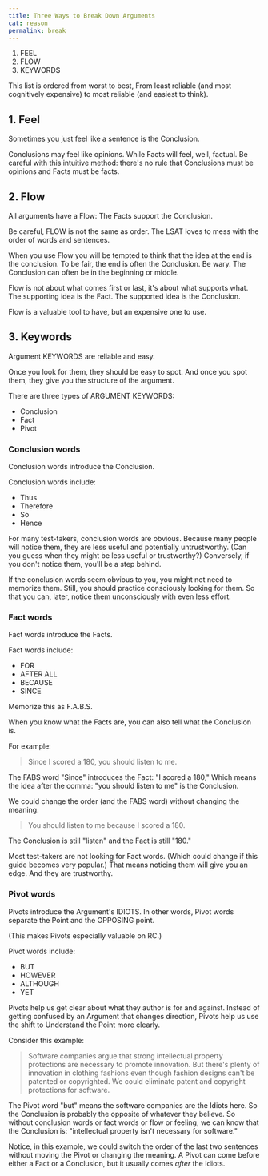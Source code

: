 ```yaml
---
title: Three Ways to Break Down Arguments
cat: reason
permalink: break
---
```

    
1. FEEL
1. FLOW
1. KEYWORDS

This list is ordered from worst to best, From least reliable (and most cognitively expensive) to most reliable (and easiest to think).

## 1. Feel

Sometimes you just feel like a sentence is the Conclusion.

Conclusions may feel like opinions. While Facts will feel, well, factual. Be careful with this intuitive method: there's no rule that Conclusions must be opinions and Facts must be facts.

## 2. Flow

All arguments have a Flow: The Facts support the Conclusion.

Be careful, FLOW is not the same as order. The LSAT loves to mess with the order of words and sentences.

When you use Flow you will be tempted to think that the idea at the end is the conclusion. To be fair, the end is often the Conclusion. Be wary. The Conclusion can often be in the beginning or middle.

Flow is not about what comes first or last, it's about what supports what. The supporting idea is the Fact. The supported idea is the Conclusion.

Flow is a valuable tool to have, but an expensive one to use.

## 3. Keywords

Argument KEYWORDS are reliable and easy.

Once you look for them, they should be easy to spot. And once you spot them, they give you the structure of the argument.

There are three types of ARGUMENT KEYWORDS:

- Conclusion
- Fact
- Pivot

### Conclusion words

Conclusion words introduce the Conclusion.

Conclusion words include:

- Thus
- Therefore
- So
- Hence

For many test-takers, conclusion words are obvious. Because many people will notice them, they are less useful and potentially untrustworthy. (Can you guess when they might be less useful or trustworthy?) Conversely, if you don't notice them, you'll be a step behind.

If the conclusion words seem obvious to you, you might not need to memorize them. Still, you should practice consciously looking for them. So that you can, later, notice them unconsciously with even less effort.

### Fact words

Fact words introduce the Facts.

Fact words include:

- FOR
- AFTER ALL
- BECAUSE
- SINCE

Memorize this as F.A.B.S.

When you know what the Facts are, you can also tell what the Conclusion is.

For example:

> Since I scored a 180, you should listen to me.

The FABS word "Since" introduces the Fact: "I scored a 180," Which means the idea after the comma: "you should listen to me" is the Conclusion.

We could change the order (and the FABS word) without changing the meaning:

> You should listen to me because I scored a 180.

The Conclusion is still "listen" and the Fact is still "180."

Most test-takers are not looking for Fact words. (Which could change if this guide becomes very popular.) That means noticing them will give you an edge. And they are trustworthy.

### Pivot words

Pivots introduce the Argument's IDIOTS. In other words, Pivot words separate the Point and the OPPOSING point.

(This makes Pivots especially valuable on RC.)

Pivot words include:

- BUT
- HOWEVER
- ALTHOUGH
- YET

Pivots help us get clear about what they author is for and against. Instead of getting confused by an Argument that changes direction, Pivots help us use the shift to Understand the Point more clearly.

Consider this example:

> Software companies argue that strong intellectual property protections are necessary to promote innovation. But there's plenty of innovation in clothing fashions even though fashion designs can't be patented or copyrighted. We could eliminate patent and copyright protections for software.

The Pivot word "but" means the software companies are the Idiots here. So the Conclusion is probably the opposite of whatever they believe. So without conclusion words or fact words or flow or feeling, we can know that the Conclusion is: "intellectual property isn't necessary for software."

Notice, in this example, we could switch the order of the last two sentences without moving the Pivot or changing the meaning. A Pivot can come before either a Fact or a Conclusion, but it usually comes *after* the Idiots.